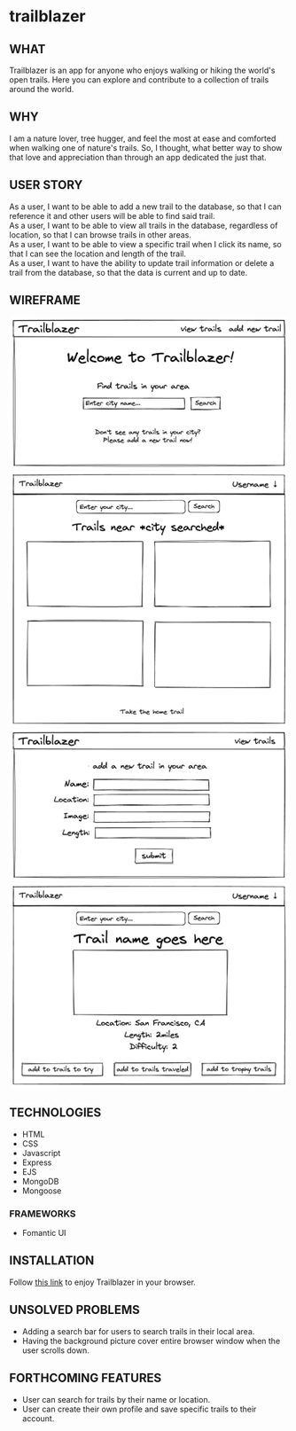 # trailblazer

## WHAT
Trailblazer is an app for anyone who enjoys walking or hiking the world's open trails. Here you can explore and contribute to a collection of trails around the world.

## WHY
I am a nature lover, tree hugger, and feel the most at ease and comforted when walking one of nature's trails. So, I thought, what better way to show that love and appreciation than through an app dedicated the just that.

## USER STORY
As a user, I want to be able to add a new trail to the database, so that I can reference it and other users will be able to find said trail. <br>
As a user, I want to be able to view all trails in the database, regardless of location, so that I can browse trails in other areas. <br>
As a user, I want to be able to view a specific trail when I click its name, so that I can see the location and length of the trail. <br>
As a user, I want to have the ability to update trail information or delete a trail from the database, so that the data is current and up to date.

## WIREFRAME
<img src='./public/images/trailblazer-wireframe-MVC-homepage.png' alt='wireframe'/>
<img src='./public/images/trailblazer-wireframe-searchpage.png' alt='wireframe'/>
<img src='./public/images/trailblazer-wireframe-MVC-newform.png' alt='wireframe'/>
<img src='./public/images/trailblazer-wireframe-trailpage.png' alt='wireframe' />


## TECHNOLOGIES 
  * HTML
  * CSS
  * Javascript
  * Express 
  * EJS
  * MongoDB
  * Mongoose

  ### FRAMEWORKS 
  * Fomantic UI

## INSTALLATION
Follow <a href="https://express-trailblazer.herokuapp.com/trails"> this link</a> to enjoy Trailblazer in your browser.


## UNSOLVED PROBLEMS
* Adding a search bar for users to search trails in their local area.
* Having the background picture cover entire browser window when the user scrolls down. 

## FORTHCOMING FEATURES 
  * User can search for trails by their name or location.
  * User can create their own profile and save specific trails to their account. 

